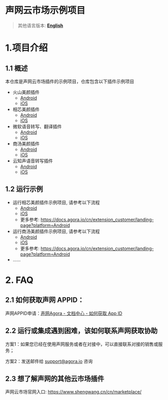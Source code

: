 # 声网云市场示例项目
> 其他语言版本: [**English**](README.md)

# 1.项目介绍
## 1.1 概述
本仓库是声网云市场插件的示例项目，仓库包含以下插件示例项目

* 火山美颜插件
    * [Android](ByteDance/android/)
    * [iOS](ByteDance/ios/)
* 相芯美颜插件
    * [Android](FaceUnity/android/)
    * [iOS](FaceUnity/ios/)
* 微软语音转写、翻译插件
    * [Android](Microsoft/android/)
    * [iOS](Microsoft/ios/)
* 商汤美颜插件
    * [Android](SenseTime/android/)
    * [iOS](SenseTime/ios/)
* 云知声语音转写插件
    * [Android](Unisound/android/)
    * [iOS](Unisound/ios/)

## 1.2 运行示例
* 运行相芯美颜插件示例项目, 请参考以下流程
    * [Android](FaceUnity/android/)
    * [iOS](FaceUnity/ios/)
    * 更多参考: https://docs.agora.io/cn/extension_customer/landing-page?platform=Android
* 运行商汤美颜插件示例项目, 请参考以下流程
    * [Android](SenseTime/android/)
    * [iOS](SenseTime/ios/)
    * 更多参考: https://docs.agora.io/cn/extension_customer/landing-page?platform=Android
* ......

# 2. FAQ

## 2.1 如何获取声网 APPID：
声网APPID申请：[声网Agora - 文档中心 - 如何获取 App ID](https://docs.agora.io/cn/Agora%20Platform/get_appid_token?platform=All%20Platforms#%E8%8E%B7%E5%8F%96-app-id)

## 2.2 运行或集成遇到困难，该如何联系声网获取协助
方案1：如果您已经在使用声网服务或者在对接中，可以直接联系对接的销售或服务；

方案2：发送邮件给 support@agora.io 咨询

## 2.3 想了解声网的其他云市场插件
声网云市场官网入口: https://www.shengwang.cn/cn/marketplace/